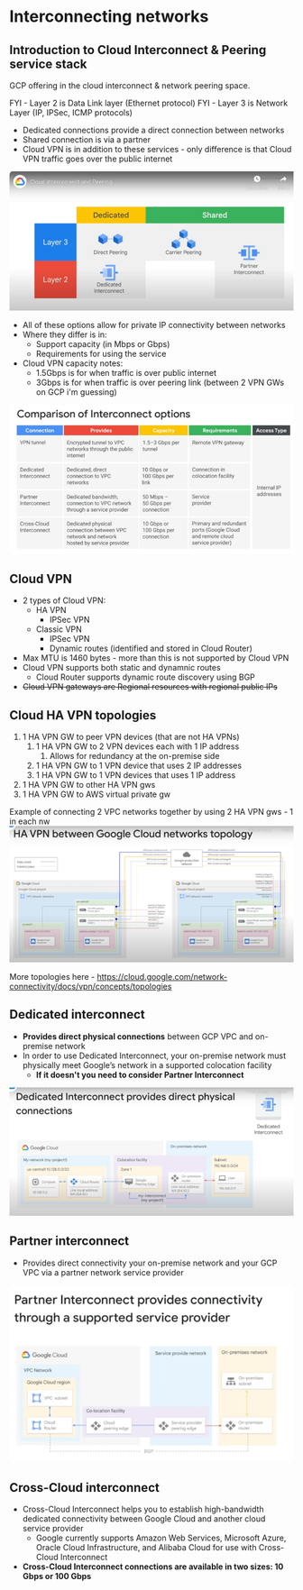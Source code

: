 # Interconnecting networks

## Introduction to Cloud Interconnect & Peering service stack

GCP offering in the cloud interconnect & network peering space.

FYI - Layer 2 is Data Link layer (Ethernet protocol)
FYI - Layer 3 is Network Layer (IP, IPSec, ICMP protocols)

* Dedicated connections provide a direct connection between networks
* Shared connection is via a partner
* Cloud VPN is in addition to these services - only difference is that Cloud VPN traffic goes over the public internet

![img.png](pngs/interconnect-peering-stack.png)

* All of these options allow for private IP connectivity between networks
* Where they differ is in:
  * Support capacity (in Mbps or Gbps)
  * Requirements for using the service
* Cloud VPN capacity notes:
  * 1.5Gbps is for when traffic is over public internet
  * 3Gbps is for when traffic is over peering link (between 2 VPN GWs on GCP i'm guessing)

![img.png](pngs/interconnect-options-comparisons.png)

## Cloud VPN
* 2 types of Cloud VPN:
  * HA VPN
    * IPSec VPN
  * Classic VPN
    * IPSec VPN
    * Dynamic routes (identified and stored in Cloud Router)
* Max MTU is 1460 bytes - more than this is not supported by Cloud VPN
* Cloud VPN supports both static and dynamnic routes
  * Cloud Router supports dynamic route discovery using BGP
* ~~Cloud VPN gateways are Regional resources with regional public IPs~~

## Cloud HA VPN topologies

1. 1 HA VPN GW to peer VPN devices (that are not HA VPNs)
   1. 1 HA VPN GW to 2 VPN devices each with 1 IP address
      1. Allows for redundancy at the on-premise side
   2. 1 HA VPN GW to 1 VPN device that uses 2 IP addresses
   3. 1 HA VPN GW to 1 VPN devices that uses 1 IP address
2. 1 HA VPN GW to other HA VPN gws
3. 1 HA VPN GW to AWS virtual private gw

Example of connecting 2 VPC networks together by using 2 HA VPN gws - 1 in each nw
![img.png](pngs/havpn-connect-2vpcs.png)

More topologies here - https://cloud.google.com/network-connectivity/docs/vpn/concepts/topologies


## Dedicated interconnect

* **Provides direct physical connections** between GCP VPC and on-premise network
* In order to use Dedicated Interconnect, your on-premise network must physically meet Google’s network in a supported colocation facility
  * **If it doesn't you need to consider Partner Interconnect**

![img.png](pngs/dedicated-interconnect.png)

## Partner interconnect

* Provides direct connectivity your on-premise network and your GCP VPC via a partner network service provider

![img.png](pngs/partner-interconnect.png)

## Cross-Cloud interconnect

* Cross-Cloud Interconnect helps you to establish high-bandwidth dedicated connectivity between Google Cloud and another cloud service provider
  * Google currently supports Amazon Web Services, Microsoft Azure, Oracle Cloud Infrastructure, and Alibaba Cloud for use with Cross-Cloud Interconnect
* **Cross-Cloud Interconnect connections are available in two sizes: 10 Gbps or 100 Gbps**

